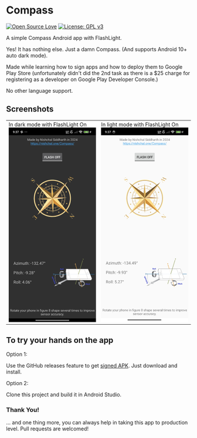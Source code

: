 # Compass
[![Open Source Love](https://badges.frapsoft.com/os/v1/open-source.svg?v=103)](https://github.com/ellerbrock/open-source-badges/)
[![License: GPL v3](https://img.shields.io/badge/License-GPLv3-blue.svg)](https://www.gnu.org/licenses/gpl-3.0)<br>

A simple Compass Android app with FlashLight.

Yes! It has nothing else. Just a damn Compass.
(And supports Android 10+ auto dark mode).

Made while learning how to sign apps and how to deploy them to Google Play Store (unfortunately didn't did the 2nd task as there is a $25 charge for registering as a developer on Google Play Developer Console.)

No other language support.

## Screenshots

|   |   |
|---|---|
| In dark mode with FlashLight On ![Screenshot](https://github.com/nisiddharth/Compass/raw/master/Screenshots/Dark_On.jpg?raw=true) | In light mode with FlashLight On ![Screenshot](https://github.com/nisiddharth/Compass/raw/master/Screenshots/Light_On.jpg?raw=true) |

## To try your hands on the app
Option 1:

Use the GitHub releases feature to get [signed APK](https://github.com/nisiddharth/Compass/releases/tag/1.0). Just download and install.


Option 2:

Clone this project and build it in Android Studio.


### Thank You!
... and one thing more, you can always help in taking this app to production level. Pull requests are welcomed!
